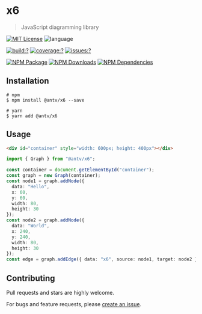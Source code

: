 # x6

> JavaScript diagramming library

[![MIT License](https://img.shields.io/badge/license-MIT_License-green.svg?style=flat-square)](https://github.com/antvis/x6/blob/master/LICENSE)
![language](https://img.shields.io/badge/language-typescript-blue.svg?style=flat-square)

[![build:?](https://img.shields.io/travis/antvis/x6.svg?style=flat-square)](https://travis-ci.org/antvis/x6)
[![coverage:?](https://img.shields.io/coveralls/antvis/x6/master.svg?style=flat-square)](https://coveralls.io/github/antvis/x6)
[![issues:?](https://img.shields.io/github/issues/antvis/x6?style=flat-square)](https://github.com/antvis/x6/issues)

[![NPM Package](https://img.shields.io/npm/v/@antv/x6.svg?style=flat-square)](https://www.npmjs.com/package/@antv/x6)
[![NPM Downloads](http://img.shields.io/npm/dm/@antv/x6.svg?style=flat-square)](https://www.npmjs.com/package/@antv/x6)
[![NPM Dependencies](https://img.shields.io/david/antvis/x6?style=flat-square)](https://www.npmjs.com/package/@antv/x6)

## Installation

```shell
# npm
$ npm install @antv/x6 --save

# yarn
$ yarn add @antv/x6
```

## Usage

```html
<div id="container" style="width: 600px; height: 400px"></div>
```

```ts
import { Graph } from "@antv/x6";

const container = document.getElementById("container");
const graph = new Graph(container);
const node1 = graph.addNode({
  data: "Hello",
  x: 60,
  y: 60,
  width: 80,
  height: 30
});
const node2 = graph.addNode({
  data: "World",
  x: 240,
  y: 240,
  width: 80,
  height: 30
});
const edge = graph.addEdge({ data: "x6", source: node1, target: node2 });
```

## Contributing

Pull requests and stars are highly welcome.

For bugs and feature requests, please [create an issue](https://github.com/antvis/x6/issues/new).
